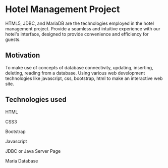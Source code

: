 
# Hotel Management Project

HTML5, JDBC, and MariaDB are the technologies employed in the hotel management project. Provide a seamless and intuitive experience with our hotel's interface, designed to provide convenience and efficiency for guests.


## Motivation

To make use of concepts of database connectivity, updating, inserting, deleting, reading from a database.
Using various web development technologies like javascript, css, bootstrap, html to make an interactive web site.
## Technologies used

HTML


CSS3


Bootstrap


Javascript


JDBC or Java Server Page


Maria Database
